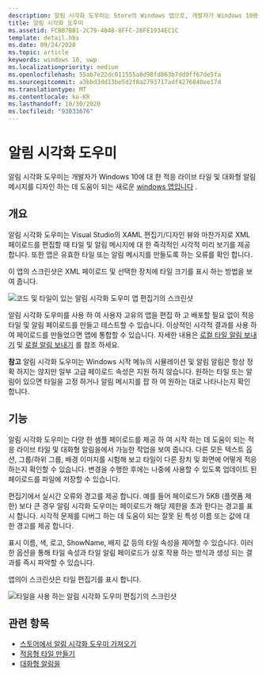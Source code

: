 ```yaml
---
description: 알림 시각화 도우미는 Store의 Windows 앱으로, 개발자가 Windows 10용 적응형 라이브 타일을 디자인하는 데 도움이 됩니다.
title: 알림 시각화 도우미
ms.assetid: FCBB7BB1-2C79-484B-8FFC-26FE1934EC1C
template: detail.hbs
ms.date: 09/24/2020
ms.topic: article
keywords: windows 10, uwp
ms.localizationpriority: medium
ms.openlocfilehash: 55ab7e22dc011555a8d98fd863b7dd9ff67de5fa
ms.sourcegitcommit: a3bbd3dd13be5d2f8a2793717adf4276840ee17d
ms.translationtype: MT
ms.contentlocale: ko-KR
ms.lasthandoff: 10/30/2020
ms.locfileid: "93033676"
---
```

# <a name="notifications-visualizer"></a>알림 시각화 도우미

 


알림 시각화 도우미는 개발자가 Windows 10에 대 한 적응 라이브 타일 및 대화형 알림 메시지를 디자인 하는 데 도움이 되는 새로운 [windows 앱입니다](https://www.microsoft.com/store/apps/notifications-visualizer/9nblggh5xsl1) .


## <a name="overview"></a>개요

알림 시각화 도우미는 Visual Studio의 XAML 편집기/디자인 뷰와 마찬가지로 XML 페이로드를 편집할 때 타일 및 알림 메시지에 대 한 즉각적인 시각적 미리 보기를 제공 합니다. 또한 앱은 유효한 타일 또는 알림 메시지를 만들도록 하는 오류를 확인 합니다.

이 앱의 스크린샷은 XML 페이로드 및 선택한 장치에 타일 크기를 표시 하는 방법을 보여 줍니다.

![코드 및 타일이 있는 알림 시각화 도우미 앱 편집기의 스크린샷](images/notif-visualizer-001.png)

 

알림 시각화 도우미를 사용 하 여 사용자 고유의 앱을 편집 하 고 배포할 필요 없이 적응 타일 및 알림 페이로드를 만들고 테스트할 수 있습니다. 이상적인 시각적 결과를 사용 하 여 페이로드를 만들었으면 앱에 통합할 수 있습니다. 자세한 내용은 [로컬 타일 알림 보내기](sending-a-local-tile-notification.md) 및 [로컬 알림 보내기](send-local-toast.md) 를 참조 하세요.

**참고**   알림 시각화 도우미는 Windows 시작 메뉴의 시뮬레이션 및 알림 알림은 항상 정확 하지는 않지만 일부 고급 페이로드 속성은 지원 하지 않습니다. 원하는 타일 또는 알림이 있으면 타일을 고정 하거나 알림 메시지를 팝 하 여 원하는 대로 나타나는지 확인 합니다.

 

## <a name="features"></a>기능

알림 시각화 도우미는 다양 한 샘플 페이로드를 제공 하 여 시작 하는 데 도움이 되는 적응 라이브 타일 및 대화형 알림을에서 가능한 작업을 보여 줍니다. 다른 모든 텍스트 옵션, 그룹/하위 그룹, 배경 이미지를 시험해 보고 타일이 다른 장치 및 화면에 어떻게 적응 하는지 확인할 수 있습니다. 변경을 수행한 후에는 나중에 사용할 수 있도록 업데이트 된 페이로드를 파일에 저장할 수 있습니다.

편집기에서 실시간 오류와 경고를 제공 합니다. 예를 들어 페이로드가 5KB (플랫폼 제한) 보다 큰 경우 알림 시각화 도우미는 페이로드가 해당 제한을 초과 한다는 경고를 표시 합니다. 시각적 문제를 디버그 하는 데 도움이 되는 잘못 된 특성 이름 또는 값에 대 한 경고를 제공 합니다.

표시 이름, 색, 로고, ShowName, 배지 값 등의 타일 속성을 제어할 수 있습니다. 이러한 옵션을 통해 타일 속성과 타일 알림 페이로드가 상호 작용 하는 방식과 생성 되는 결과를 즉시 파악할 수 있습니다.

앱의이 스크린샷은 타일 편집기를 표시 합니다.

![타일을 사용 하는 알림 시각화 도우미 편집기의 스크린샷](images/notif-visualizer-004.png)

 

## <a name="related-topics"></a>관련 항목

* [스토어에서 알림 시각화 도우미 가져오기](https://www.microsoft.com/store/apps/notifications-visualizer/9nblggh5xsl1)
* [적응형 타일 만들기](create-adaptive-tiles.md)
* [대화형 알림을](adaptive-interactive-toasts.md)
